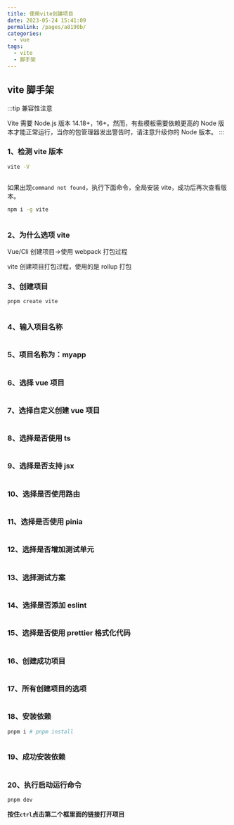 ```yaml
---
title: 使用vite创建项目
date: 2023-05-24 15:41:09
permalink: /pages/a8190b/
categories:
  - vue
tags:
  - vite
  - 脚手架
---
```


## vite 脚手架

:::tip 兼容性注意

Vite 需要 Node.js 版本 14.18+，16+。然而，有些模板需要依赖更高的 Node 版本才能正常运行，当你的包管理器发出警告时，请注意升级你的 Node 版本。
:::

### 1、检测 vite 版本

```bash
vite -V
```

<img v-lazy="'https://dyzhwork.github.io/images/vite/vite1.png'" />

如果出现`command not found`，执行下面命令，全局安装 vite，成功后再次查看版本。

```bash
npm i -g vite
```

<img v-lazy="'https://dyzhwork.github.io/images/vite/vite2.png'" />

### 2、为什么选项 vite

Vue/Cli 创建项目->使用 webpack 打包过程
<img v-lazy="'https://dyzhwork.github.io/images/vite/vite3.png'" />

vite 创建项目打包过程，使用的是 rollup 打包
<img v-lazy="'https://dyzhwork.github.io/images/vite/vite4.png'" />

### 3、创建项目

```bash
pnpm create vite
```

<img v-lazy="'https://dyzhwork.github.io/images/vite/vite5.png'" />

### 4、输入项目名称

<img v-lazy="'https://dyzhwork.github.io/images/vite/vite6.png'" />

### 5、项目名称为：myapp

<img v-lazy="'https://dyzhwork.github.io/images/vite/vite7.png'" />

### 6、选择 vue 项目

<img v-lazy="'https://dyzhwork.github.io/images/vite/vite8.png'" />

### 7、选择自定义创建 vue 项目

<img v-lazy="'https://dyzhwork.github.io/images/vite/vite9.png'" />

### 8、选择是否使用 ts

<img v-lazy="'https://dyzhwork.github.io/images/vite/vite10.png'"  />

### 9、选择是否支持 jsx

<img v-lazy="'https://dyzhwork.github.io/images/vite/vite11.png'"  />

### 10、选择是否使用路由

<img v-lazy="'https://dyzhwork.github.io/images/vite/vite12.png'"  />

### 11、选择是否使用 pinia

<img v-lazy="'https://dyzhwork.github.io/images/vite/vite13.png'"  />

### 12、选择是否增加测试单元

<img v-lazy="'https://dyzhwork.github.io/images/vite/vite14.png'"  />

### 13、选择测试方案

<img v-lazy="'https://dyzhwork.github.io/images/vite/vite15.png'"  />

### 14、选择是否添加 eslint

<img v-lazy="'https://dyzhwork.github.io/images/vite/vite16.png'"  />

### 15、选择是否使用 prettier 格式化代码

<img v-lazy="'https://dyzhwork.github.io/images/vite/vite17.png'"  />

### 16、创建成功项目

<img v-lazy="'https://dyzhwork.github.io/images/vite/vite18.png'"  />

### 17、所有创建项目的选项

<img v-lazy="'https://dyzhwork.github.io/images/vite/vite19.png'"  />

### 18、安装依赖

```bash
pnpm i # pnpm install
```

<img v-lazy="'https://dyzhwork.github.io/images/vite/vite20.png'"  />

### 19、成功安装依赖

<img v-lazy="'https://dyzhwork.github.io/images/vite/vite21.png'"  />

### 20、执行启动运行命令

```bash
pnpm dev
```

**按住`ctrl`点击第二个框里面的链接打开项目**
<img v-lazy="'https://dyzhwork.github.io/images/vite/vite22.png'"  />
